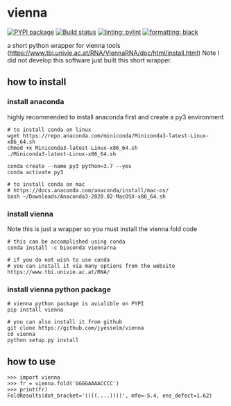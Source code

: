 # vienna

[![PYPI package](https://badge.fury.io/py/vienna.png)](http://badge.fury.io/py/vienna)
[![Build status](https://travis-ci.org/jyesselm/vienna.png?branch=main)](https://travis-ci.org/jyesselm/vienna)
[![linting: pylint](https://img.shields.io/badge/linting-pylint-yellowgreen)](https://github.com/PyCQA/pylint)
[![formatting: black](https://img.shields.io/badge/code%20style-black-000000.svg)](https://github.com/psf/black)

a short python wrapper for vienna
tools (https://www.tbi.univie.ac.at/RNA/ViennaRNA/doc/html/install.html) Note I did not develop this
software just built this short wrapper.

## how to install

### install anaconda

highly recommended to install anaconda first and create a py3 environment

```shell
# to install conda on linux
wget https://repo.anaconda.com/miniconda/Miniconda3-latest-Linux-x86_64.sh
chmod +x Miniconda3-latest-Linux-x86_64.sh
./Miniconda3-latest-Linux-x86_64.sh

conda create --name py3 python=3.7 --yes
conda activate py3

# to install conda on mac
# https://docs.anaconda.com/anaconda/install/mac-os/
bash ~/Downloads/Anaconda3-2020.02-MacOSX-x86_64.sh
```

### install vienna

Note this is just a wrapper so you must install the vienna fold code

```shell
# this can be accomplished using conda 
conda install -c bioconda viennarna

# if you do not wish to use conda 
# you can install it via many options from the website 
https://www.tbi.univie.ac.at/RNA/
```

### install vienna python package

```shell
# vienna python package is avialible on PYPI 
pip install vienna

# you can also install it from github 
git clone https://github.com/jyesselm/vienna
cd vienna
python setup.py install 
```

## how to use

```shell
>>> import vienna 
>>> fr = vienna.fold('GGGGAAAACCCC')
>>> print(fr)
FoldResults(dot_bracket='((((....))))', mfe=-5.4, ens_defect=1.62)
```